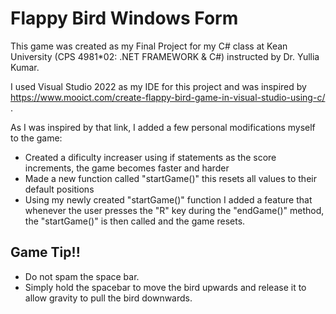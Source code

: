 # Flappy Bird Windows Form

This game was created as my Final Project for my C# class at Kean University (CPS 4981*02: .NET FRAMEWORK & C#) instructed by Dr. Yullia Kumar. 

I used Visual Studio 2022 as my IDE for this project and was inspired by https://www.mooict.com/create-flappy-bird-game-in-visual-studio-using-c/ .

As I was inspired by that link, I added a few personal modifications myself to the game:
  - Created a dificulty increaser using if statements as the score increments, the game becomes faster and harder
  - Made a new function called "startGame()" this resets all values to their default positions
  - Using my newly created "startGame()" function I added a feature that whenever the user presses the "R" key during the "endGame()" method, the "startGame()" is then       called and the game resets.

## Game Tip!!
- Do not spam the space bar. 
- Simply hold the spacebar to move the bird upwards and release it to allow gravity to pull the bird downwards. 
